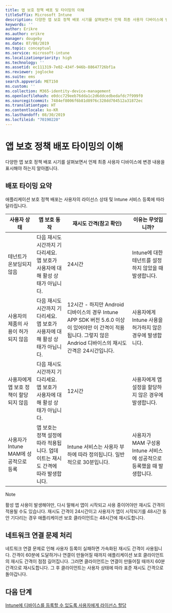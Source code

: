 ```yaml
---
title: 앱 보호 정책 배포 및 타이밍의 이해
titleSuffix: Microsoft Intune
description: 다양한 앱 보호 정책 배포 시기를 살펴보면서 언제 최종 사용자 디바이스에 변경 내용을 표시해야 하는지 알아봅니다.
keywords: ''
author: Erikre
ms.author: erikre
manager: dougeby
ms.date: 07/08/2019
ms.topic: conceptual
ms.service: microsoft-intune
ms.localizationpriority: high
ms.technology: ''
ms.assetid: ec111319-7e02-434f-946b-88647726bf1a
ms.reviewer: joglocke
ms.suite: ems
search.appverid: MET150
ms.custom: ''
ms.collection: M365-identity-device-management
ms.openlocfilehash: e0dcc729eeb76dda1c2d6ddcedbedafdc7f999f0
ms.sourcegitcommit: 7484ef8006f6b81d8976c328dd704512a31872ec
ms.translationtype: HT
ms.contentlocale: ko-KR
ms.lasthandoff: 08/30/2019
ms.locfileid: "70190220"
---
```

# <a name="understand-app-protection-policy-delivery-timing"></a>앱 보호 정책 배포 타이밍의 이해

다양한 앱 보호 정책 배포 시기를 살펴보면서 언제 최종 사용자 디바이스에 변경 내용을 표시해야 하는지 알아봅니다.

## <a name="delivery-timing-summary"></a>배포 타이밍 요약

애플리케이션 보호 정책 배포는 사용자의 라이선스 상태 및 Intune 서비스 등록에 따라 달라집니다.  

|    사용자 상태    |    앱 보호 동작     |    재시도 간격(참고 확인)    |    이유는 무엇입니까?    |
|-----------------------------------------------------|-------------------------------------------------------------------------------------------------|--------------------------------------------------------------------------------------|-----------------------------------------------------------------------------------------------------------|
|    테넌트가 온보딩되지 않음    |    다음 재시도 시간까지 기다리세요.  앱 보호가 사용자에 대해 활성 상태가 아닙니다.    |    24시간    |    Intune에 대한 테넌트를 설정하지 않았을 때 발생합니다.    |
|    사용자의 제품의 사용이 허가되지 않음     |    다음 재시도 시간까지 기다리세요.  앱 보호가 사용자에 대해 활성 상태가 아닙니다.     |    12시간 - 하지만 Android 디바이스의 경우 Intune APP SDK 버전 5.6.0 이상이 있어야만 이 간격이 적용됩니다. 그렇지 않은 Andriod 디바이스의 재시도 간격은 24시간입니다.   |    사용자에게 Intune 사용을 허가하지 않은 경우에 발생합니다.    |
|    사용자에게 앱 보호 정책이 할당되지 않음    |    다음 재시도 시간까지 기다리세요.  앱 보호가 사용자에 대해 활성 상태가 아닙니다.    |    12시간        |    사용자에게 앱 설정을 할당하지 않은 경우에 발생합니다.    |
|    사용자가 Intune MAM에 성공적으로 등록    |    앱 보호는 정책 설정에 따라 적용됩니다.    업데이트는 재시도 간격에 따라 발생합니다.    |    Intune 서비스는 사용자 부하에 따라 정의됩니다.    일반적으로 30분입니다.     |    사용자가 MAM 구성용 Intune 서비스에 성공적으로 등록했을 때 발생합니다.    |

> [!NOTE]
> 활성 앱 사용이 발생해야만, 다시 말해서 앱이 시작되고 사용 중이어야만 재시도 간격이 적용될 수도 있습니다.  재시도 간격이 24시간이고 사용자가 앱이 시작되기를 48시간 동안 기다리는 경우 애플리케이션 보호 클라이언트는 48시간에 재시도합니다.

## <a name="handling-network-connectivity-issues"></a>네트워크 연결 문제 처리

네트워크 연결 문제로 인해 사용자 등록이 실패하면 가속화된 재시도 간격이 사용됩니다.  간격이 60분에 도달하거나 연결이 만들어질 때까지 애플리케이션 보호 클라이언트의 재시도 간격이 점점 길어집니다.  그러면 클라이언트는 연결이 만들어질 때까지 60분 간격으로 재시도합니다. 그 후 클라이언트는 사용자 상태에 따라 표준 재시도 간격으로 돌아갑니다.

## <a name="next-steps"></a>다음 단계

[Intune에 디바이스를 등록할 수 있도록 사용자에게 라이선스 할당](licenses-assign.md)


